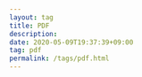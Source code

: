 ```yaml
---
layout: tag
title: PDF
description: 
date: 2020-05-09T19:37:39+09:00
tag: pdf
permalink: /tags/pdf.html
---
```

